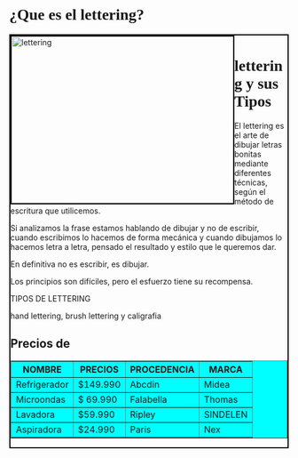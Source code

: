 <html>
<head>
<title>
tarea
</title>
</head>
<h1>
<font
face = Castellar> ¿Que es el lettering?
</font>
</h1>
<div style="border: solid 2px black">
<div style="float:left;border: solid 2px black">
<img src="https://estudioblu.es/wp-content/uploads/2019/04/lettering_arte_vida_ideas_dreams.jpg" alt="lettering" width="400" height="300">
</div>
<div style="float:center">
<font face= Lucida>
<h1>
lettering y sus Tipos
</h1>
</font>
<p>
El lettering es el arte de dibujar letras bonitas mediante diferentes técnicas, según el método de escritura que utilicemos.
</p>
<p  border: red 2px solid;
  margin: 20px;>
 Si analizamos la frase estamos hablando de dibujar y no de escribir, cuando escribimos lo hacemos de forma mecánica y cuando dibujamos lo hacemos letra a letra, pensado el resultado y estilo que le queremos dar.
</p>
<p>
 En definitiva no es escribir, es dibujar.
</p>
<p>
Los principios son difíciles, pero el esfuerzo tiene su recompensa.
</p>
<p>
TIPOS DE LETTERING
</p>
<p>
hand lettering, brush lettering y caligrafia
</p>
 </div>
<div style="float:center">
<h2>
Precios de
</h2>
<table border="l" style= "background-color:aqua">
<tr>
<th>NOMBRE</th>
<th>PRECIOS</th>
<th>PROCEDENCIA</th>
<th>MARCA</th>
</tr>
<tr>
<td>Refrigerador</td>
<td>$149.990</td>
<td>
Abcdin
</td>
<td>Midea</td>
</tr>
<tr>
<td>Microondas</td>
<td>$ 69.990</td>
<td>
Falabella
</td>
<td>Thomas</td>
</tr>
<tr>
<td>Lavadora</td>
<td>$59.990</td>
<td>
Ripley
</td>
<td>SINDELEN
</td>
</tr>
<tr>
<td>Aspiradora</td>
<td>$24.990</td>
<td>
Paris
</td>
<td>Nex</td>
</tr>
</table>
</div>
</div>
</body>
</html>
